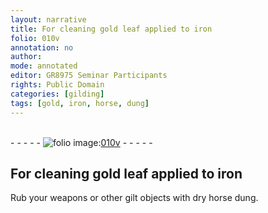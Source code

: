 ```yaml
---
layout: narrative
title: For cleaning gold leaf applied to iron
folio: 010v
annotation: no
author:
mode: annotated
editor: GR8975 Seminar Participants
rights: Public Domain
categories: [gilding]
tags: [gold, iron, horse, dung]
---
```


 <br/>- - - - - <a href="http://gallica.bnf.fr/ark:/12148/btv1b10500001g/f26.image"><img src="../assets/photo-icon.png" alt="folio image: " style="display:inline-block; margin-bottom:-3px;"/>010v</a> - - - - - <br/> 
## For cleaning <span class="material_format"><span class="material">gold</span> leaf</span> applied to <span class="material">iron</span>

 
 <span class="activity"></span>  Rub your weapons or other gilt objects with <span class="material_format">dry <span class="material">horse dung</span></span>. 
 
